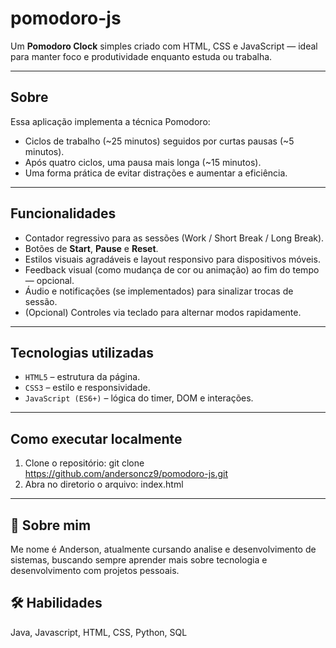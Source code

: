# pomodoro-js

Um **Pomodoro Clock** simples criado com HTML, CSS e JavaScript — ideal para manter foco e produtividade enquanto estuda ou trabalha.

---

##  Sobre

Essa aplicação implementa a técnica Pomodoro:
- Ciclos de trabalho (~25 minutos) seguidos por curtas pausas (~5 minutos).
- Após quatro ciclos, uma pausa mais longa (~15 minutos).
- Uma forma prática de evitar distrações e aumentar a eficiência.

---

##  Funcionalidades

- Contador regressivo para as sessões (Work / Short Break / Long Break).
- Botões de **Start**, **Pause** e **Reset**.
- Estilos visuais agradáveis e layout responsivo para dispositivos móveis.
- Feedback visual (como mudança de cor ou animação) ao fim do tempo — opcional.
- Áudio e notificações (se implementados) para sinalizar trocas de sessão.
- (Opcional) Controles via teclado para alternar modos rapidamente.

---

##  Tecnologias utilizadas

- `HTML5` – estrutura da página.
- `CSS3` – estilo e responsividade.
- `JavaScript (ES6+)` – lógica do timer, DOM e interações.

---

##  Como executar localmente

1. Clone o repositório:
   git clone https://github.com/andersoncz9/pomodoro-js.git
2. Abra no diretorio o arquivo:
   index.html

---

   ## 🚀 Sobre mim
Me nome é Anderson, atualmente cursando analise e desenvolvimento de sistemas, buscando sempre aprender mais sobre tecnologia e desenvolvimento com projetos pessoais.

## 🛠 Habilidades
Java, Javascript, HTML, CSS, Python, SQL

   
